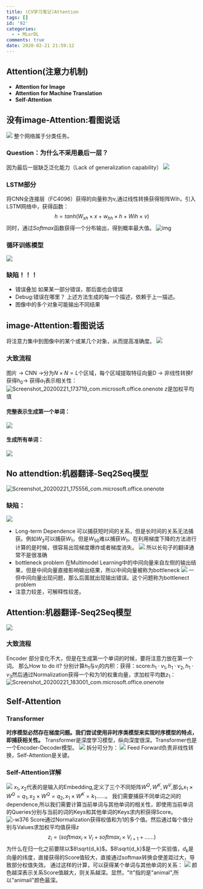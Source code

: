 ```yaml
---
title: (CV学习笔记)Attention
tags: []
id: '92'
categories:
  - - MLorDL
comments: true
date: 2020-02-21 21:59:12
---
```

## Attention(注意力机制)
* **Attention for Image**
* **Attention for Machine Translation**
* **Self-Attention**
## 没有image-Attention:看图说话
![](https://img.wush.cc/16311019847316.png?imageView2/0/format/webp/q/80) 
整个网络属于分类任务。
### Question：为什么不采用最后一层？
因为最后一层缺乏泛化能力（Lack of generalization capability） ![](https://img.wush.cc/16311019847328.png?imageView2/0/format/webp/q/80)
### LSTM部分
将CNN全连接层（FC4096）获得的向量称为v,通过线性转换获得矩阵Wih，引入LSTM网络中，获得函数： 
$$
h=tanh(W_{xh}\times x+w_{hh}\times h+Wih\times v)
$$
同时，通过$Softmax$函数获得一个分布输出，得到概率最大值。
 ![img](https://img.wush.cc/16311019847343.png?imageView2/0/format/webp/q/80)
### 循环训练模型
![](https://img.wush.cc/16311019847363.png?imageView2/0/format/webp/q/80)
### 缺陷！！！
* 错误叠加 如果某一部分错误，那后面也会错误
* Debug:错误在哪里？ 上述方法生成的每一个描述，依赖于上一描述。
* 图像中的多个对象可能输出不同结果
## image-Attention:看图说话
将注意力集中到图像中的某个或某几个对象，从而提高准确度。 ![](https://img.wush.cc/16311019847388.png?imageView2/0/format/webp/q/80)
### 大致流程
图片 -> CNN ->分为$N\times N = L$个区域，每个区域提取特征向量D -> 非线性转换f获得$h_0$-> 获得$a_1$表示相关性： ![Screenshot_20200221_173719_com.microsoft.office.onenote](https://img.wush.cc/16311019847426.jpg?imageView2/0/format/webp/q/80)
$z$是加权平均值
#### 完整表示生成第一个单词：
![](https://img.wush.cc/16311019847439.png?imageView2/0/format/webp/q/80)
#### 生成所有单词：
![](https://img.wush.cc/16311019847478.png?imageView2/0/format/webp/q/80)
## No attendtion:机器翻译-Seq2Seq模型
![Screenshot_20200221_175556_com.microsoft.office.onenote](https://img.wush.cc/16311019847521.jpg?imageView2/0/format/webp/q/80)
### 缺陷：
![](https://img.wush.cc/16311019847545.png?imageView2/0/format/webp/q/80)
* Long-term Dependence 可以捕获短时间的关系，但是长时间的关系无法捕获。例如$W_3$可以捕获$W_1$，但是$W_{50}$难以捕获$W_1$。在利用梯度下降的方法进行计算的是时候，很容易出现梯度爆炸或者梯度消失。 ![](https://img.wush.cc/16311019847588.png?imageView2/0/format/webp/q/80)
  所以长句子的翻译通常不是很准确
* bottleneck problem 在Multimodel Learning中的中间向量来自左侧的输出结果，但是中间向量直接影响输出结果，所以中间向量被称为bottleneck ![](https://img.wush.cc/16311019847633.png?imageView2/0/format/webp/q/80)
  一但中间向量出现问题，那么后面就出现输出错误。这个问题称为bottlenect problem
* 注意力较差，可解释性较差。
## Attention:机器翻译-Seq2Seq模型
![](https://img.wush.cc/16311019847677.png?imageView2/0/format/webp/q/80)
### 大致流程
Encoder 部分变化不大，但是在生成第一个单词的时候，要将注意力放在第一个词。
那么How to do it?
分别计算$h_1$与$v_i$的内积：获得：score:$h_1\cdot v_1, h_1\cdot v_2, h_1\cdot v_3$然后通过Normalization获得一个和为1的权重向量，求加权平均数$z_1$： ![Screenshot_20200221_183001_com.microsoft.office.onenote](https://img.wush.cc/16311019847725.jpg?imageView2/0/format/webp/q/80)
## Self-Attention
### Transformer
**时序模型必然存在梯度问题。我们尝试使用非时序类模型来实现时序模型的特点，即捕获相关性。** Transformer是深度学习模型，纵向深度很深。Transformer也是一个Encoder-Decoder模型。 ![](https://img.wush.cc/16311019847758.png?imageView2/0/format/webp/q/80)
拆分可分为： ![](https://img.wush.cc/16311019847814.png?imageView2/0/format/webp/q/80)
Feed Forward负责非线性转换，Self-Attention是关键。
### Self-Attention详解
![](https://img.wush.cc/16311019847866.png?imageView2/0/format/webp/q/80)
$x_1,x_2$代表的是输入的Embedding,定义了三个不同矩阵$W^Q,W^K,W^V$,那么$x_1\times W^Q = q_1,x_2\times W^Q = q_2,x_1\times W^K = k_1 ......$。
我们需要捕获不同单词之间的dependence,所以我们需要计算当前单词与其他单词的相关性，即使用当前单词的Queries分别与当前的词的Keys和其他单词的Keys求内积获得Score。 ![-w376](https://img.wush.cc/16311019847915.png?imageView2/0/format/webp/q/80)
Score通过Normalization获得权值和为1的多个值。然后通过每个值分别与Values求加权平均值获得$z$
$$
z_i = (softmax_i\times V_i+softmax_i\times V_{i+1}+......)
$$
为什么在归一化之前要除以$8\sqrt{d_k}$。$8\sqrt{d_k}$是一个实验值，$d_k$是向量的纬度，直接获得的Score值较大，直接通过softmax转换会使差距过大，导致部分权值失效。
通过这样的计算，可以获得某个单词与其他单词的关系： ![](https://img.wush.cc/16311019847972.png?imageView2/0/format/webp/q/80)
颜色越深表示关系Score值越大，则关系越深。显然，"It"指的是"animal",所以"animail"颜色最深。
